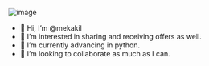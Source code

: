 ![image](https://user-images.githubusercontent.com/77537787/111041815-c0264500-846c-11eb-9fba-42915a0ec377.png)

- 👋 Hi, I’m @mekakil
- 👀 I’m interested in sharing and receiving offers as well.
- 🌱 I’m currently advancing in python.
- 💞️ I’m looking to collaborate as much as I can.


